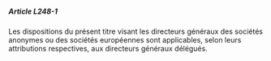##### Article L248-1

Les dispositions du présent titre visant les directeurs généraux des sociétés anonymes ou des sociétés européennes sont applicables, selon leurs attributions respectives, aux directeurs généraux délégués.

